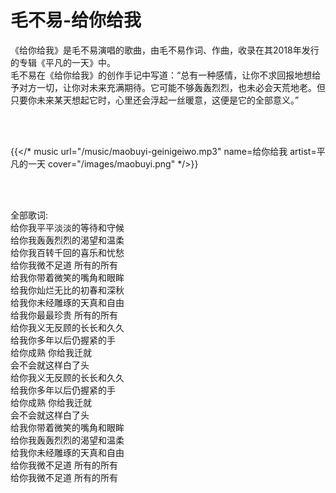# 毛不易-给你给我

《给你给我》是毛不易演唱的歌曲，由毛不易作词、作曲，收录在其2018年发行的专辑《平凡的一天》中。<br/>
毛不易在《给你给我》的创作手记中写道：“总有一种感情，让你不求回报地想给予对方一切，让你对未来充满期待。它可能不够轰轰烈烈，也未必会天荒地老。但只要你未来某天想起它时，心里还会浮起一丝暖意，这便是它的全部意义。”<br/>

<br/>
<br/>

{{</* music url="/music/maobuyi-geinigeiwo.mp3" name=给你给我 artist=平凡的一天 cover="/images/maobuyi.png" */>}}

<br/>
<br/>

>
全部歌词:<br/>
给你我平平淡淡的等待和守候<br/>
给你我轰轰烈烈的渴望和温柔<br/>
给你我百转千回的喜乐和忧愁<br/>
给你我微不足道 所有的所有<br/>
给我你带着微笑的嘴角和眼眸<br/>
给我你灿烂无比的初春和深秋<br/>
给我你未经雕琢的天真和自由<br/>
给我你最最珍贵 所有的所有<br/>
给你我义无反顾的长长和久久<br/>
给我你多年以后仍握紧的手<br/>
给你成熟 你给我迁就<br/>
会不会就这样白了头<br/>
给你我义无反顾的长长和久久<br/>
给我你多年以后仍握紧的手<br/>
给你成熟 你给我迁就<br/>
会不会就这样白了头<br/>
给我你带着微笑的嘴角和眼眸<br/>
给你我轰轰烈烈的渴望和温柔<br/>
给我你未经雕琢的天真和自由<br/>
给你我微不足道 所有的所有<br/>
给你我微不足道 所有的所有<br/>



